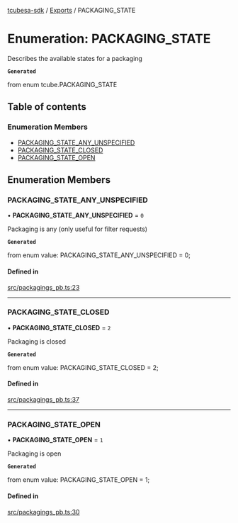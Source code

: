 [tcubesa-sdk](../README.md) / [Exports](../modules.md) / PACKAGING\_STATE

# Enumeration: PACKAGING\_STATE

Describes the available states for a packaging

**`Generated`**

from enum tcube.PACKAGING_STATE

## Table of contents

### Enumeration Members

- [PACKAGING\_STATE\_ANY\_UNSPECIFIED](PACKAGING_STATE.md#packaging_state_any_unspecified)
- [PACKAGING\_STATE\_CLOSED](PACKAGING_STATE.md#packaging_state_closed)
- [PACKAGING\_STATE\_OPEN](PACKAGING_STATE.md#packaging_state_open)

## Enumeration Members

### PACKAGING\_STATE\_ANY\_UNSPECIFIED

• **PACKAGING\_STATE\_ANY\_UNSPECIFIED** = ``0``

Packaging is any (only useful for filter requests)

**`Generated`**

from enum value: PACKAGING_STATE_ANY_UNSPECIFIED = 0;

#### Defined in

[src/packagings_pb.ts:23](https://github.com/TCUBEAI-TECHNOLOGIES-PRIVATE-LIMITED/ts-sdk/blob/d89536e/src/packagings_pb.ts#L23)

___

### PACKAGING\_STATE\_CLOSED

• **PACKAGING\_STATE\_CLOSED** = ``2``

Packaging is closed

**`Generated`**

from enum value: PACKAGING_STATE_CLOSED = 2;

#### Defined in

[src/packagings_pb.ts:37](https://github.com/TCUBEAI-TECHNOLOGIES-PRIVATE-LIMITED/ts-sdk/blob/d89536e/src/packagings_pb.ts#L37)

___

### PACKAGING\_STATE\_OPEN

• **PACKAGING\_STATE\_OPEN** = ``1``

Packaging is open

**`Generated`**

from enum value: PACKAGING_STATE_OPEN = 1;

#### Defined in

[src/packagings_pb.ts:30](https://github.com/TCUBEAI-TECHNOLOGIES-PRIVATE-LIMITED/ts-sdk/blob/d89536e/src/packagings_pb.ts#L30)
